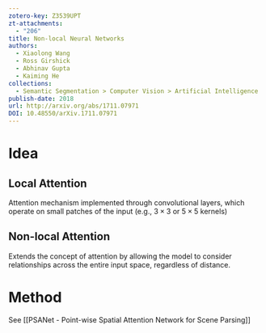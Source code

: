 ```yaml
---
zotero-key: Z3539UPT
zt-attachments:
  - "206"
title: Non-local Neural Networks
authors:
  - Xiaolong Wang
  - Ross Girshick
  - Abhinav Gupta
  - Kaiming He
collections:
  - Semantic Segmentation > Computer Vision > Artificial Intelligence
publish-date: 2018
url: http://arxiv.org/abs/1711.07971
DOI: 10.48550/arXiv.1711.07971
---
```

# Idea
## Local Attention
Attention mechanism implemented through convolutional layers, which operate on small patches of the input (e.g., $3\times3$ or $5\times5$ kernels)
## Non-local Attention
Extends the concept of attention by allowing the model to consider relationships across the entire input space, regardless of distance.
# Method
See [[PSANet - Point-wise Spatial Attention Network for Scene Parsing]] 
